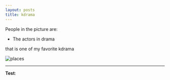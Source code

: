 ```yaml
---
layout: posts
title: kdrama
---
```



People in the picture are:
- The actors in drama


that is one of my favorite kdrama



![places](../assets/images/download.jpg "kdrama picture")

---
**Test**: 
